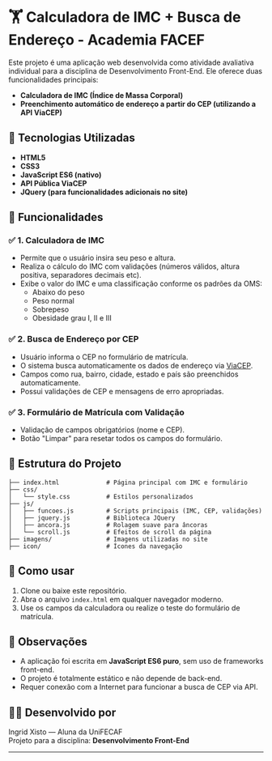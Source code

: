 # 🏋️ Calculadora de IMC + Busca de Endereço - Academia FACEF

Este projeto é uma aplicação web desenvolvida como atividade avaliativa individual para a disciplina de Desenvolvimento Front-End. Ele oferece duas funcionalidades principais:

- **Calculadora de IMC (Índice de Massa Corporal)**
- **Preenchimento automático de endereço a partir do CEP (utilizando a API ViaCEP)**

## 🔧 Tecnologias Utilizadas

- **HTML5**
- **CSS3**
- **JavaScript ES6 (nativo)**
- **API Pública ViaCEP**
- **JQuery (para funcionalidades adicionais no site)**

## 📌 Funcionalidades

### ✅ 1. Calculadora de IMC
- Permite que o usuário insira seu peso e altura.
- Realiza o cálculo do IMC com validações (números válidos, altura positiva, separadores decimais etc).
- Exibe o valor do IMC e uma classificação conforme os padrões da OMS:
  - Abaixo do peso
  - Peso normal
  - Sobrepeso
  - Obesidade grau I, II e III

### ✅ 2. Busca de Endereço por CEP
- Usuário informa o CEP no formulário de matrícula.
- O sistema busca automaticamente os dados de endereço via [ViaCEP](https://viacep.com.br/).
- Campos como rua, bairro, cidade, estado e país são preenchidos automaticamente.
- Possui validações de CEP e mensagens de erro apropriadas.

### ✅ 3. Formulário de Matrícula com Validação
- Validação de campos obrigatórios (nome e CEP).
- Botão "Limpar" para resetar todos os campos do formulário.

## 📁 Estrutura do Projeto

```plaintext
├── index.html             # Página principal com IMC e formulário
├── css/
│   └── style.css          # Estilos personalizados
├── js/
│   ├── funcoes.js         # Scripts principais (IMC, CEP, validações)
│   ├── jquery.js          # Biblioteca JQuery
│   ├── ancora.js          # Rolagem suave para âncoras
│   └── scroll.js          # Efeitos de scroll da página
├── imagens/               # Imagens utilizadas no site
├── icon/                  # Ícones da navegação
```



## 🎯 Como usar

1. Clone ou baixe este repositório.
2. Abra o arquivo `index.html` em qualquer navegador moderno.
3. Use os campos da calculadora ou realize o teste do formulário de matrícula.

## 🧠 Observações

- A aplicação foi escrita em **JavaScript ES6 puro**, sem uso de frameworks front-end.
- O projeto é totalmente estático e não depende de back-end.
- Requer conexão com a Internet para funcionar a busca de CEP via API.

## 👩‍💻 Desenvolvido por

Ingrid Xisto — Aluna da UniFECAF  
Projeto para a disciplina: **Desenvolvimento Front-End**

---
